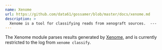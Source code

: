 ```yaml
---
name: Xenome
url: https://github.com/data61/gossamer/blob/master/docs/xenome.md
description: >
  Xenome is a tool for classifying reads from xenograft sources.  ---
---
```


The Xenome module parses results generated by
[Xenome](https://github.com/data61/gossamer/blob/master/docs/xenome.md), and is currently restricted to the
log from `xenome classify`.
